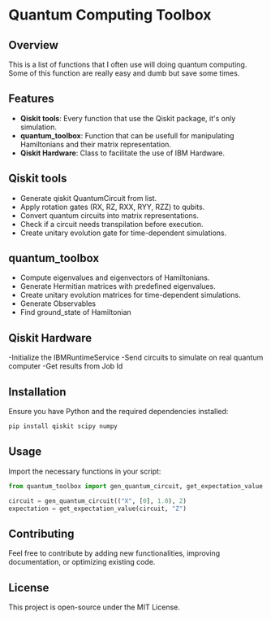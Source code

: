 # Quantum Computing Toolbox

## Overview
This is a list of functions that I often use will doing quantum computing. Some of this function are really easy and dumb but save some times.

## Features
- **Qiskit tools**: Every function that use the Qiskit package, it's only simulation.
- **quantum_toolbox**: Function that can be usefull for manipulating Hamiltonians and their matrix representation.
- **Qiskit Hardware**: Class to facilitate the use of IBM Hardware.


## Qiskit tools
- Generate qiskit QuantumCircuit from list.
- Apply rotation gates (RX, RZ, RXX, RYY, RZZ) to qubits.
- Convert quantum circuits into matrix representations.
- Check if a circuit needs transpilation before execution.
- Create unitary evolution gate for time-dependent simulations.

## quantum_toolbox
- Compute eigenvalues and eigenvectors of Hamiltonians.
- Generate Hermitian matrices with predefined eigenvalues.
- Create unitary evolution matrices for time-dependent simulations.
- Generate Observables
- Find ground_state of Hamiltonian
  
## Qiskit Hardware
-Initialize the IBMRuntimeService
-Send circuits to simulate on real quantum computer 
-Get results from Job Id

## Installation
Ensure you have Python and the required dependencies installed:
```bash
pip install qiskit scipy numpy
```

## Usage
Import the necessary functions in your script:
```python
from quantum_toolbox import gen_quantum_circuit, get_expectation_value

circuit = gen_quantum_circuit(("X", [0], 1.0), 2)
expectation = get_expectation_value(circuit, "Z")
```

## Contributing
Feel free to contribute by adding new functionalities, improving documentation, or optimizing existing code.

## License
This project is open-source under the MIT License.

